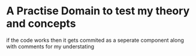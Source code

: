 # A Practise Domain to test my theory and concepts

if the code works then it gets commited as a seperate component along with comments for my understating
